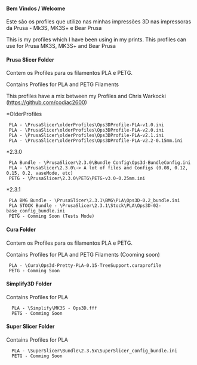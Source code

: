 #### Bem Vindos / Welcome ####

Este são os profiles que utilizo nas minhas impressões 3D nas impressoras da Prusa - Mk3S, MK3S+ e Bear Prusa

This is my profiles which I have been using in my prints. This profiles can use for Prusa MK3S, MK3S+ and Bear Prusa

#### Prusa Slicer Folder ####

Contem os Profiles para os filamentos PLA e PETG.

Contains Profiles for PLA and PETG Filaments

This profiles have a mix between my Profiles and Chris Warkocki (https://github.com/codiac2600)

*OlderProfiles
 ```
  PLA - \PrusaSlicer\olderProfiles\Ops3DProfile-PLA-v1.0.ini
  PLA - \PrusaSlicer\olderProfiles\Ops3DProfile-PLA-v2.0.ini
  PLA - \PrusaSlicer\olderProfiles\Ops3DProfile-PLA-v2.1.ini
  PLA - \PrusaSlicer\olderProfiles\Ops3DProfile-PLA-v2.2-0.15mm.ini
 ```

*2.3.0
 ```
  PLA Bundle - \PrusaSlicer\2.3.0\Bundle Config\Ops3d-BundleConfig.ini
  PLA - \PrusaSlicer\2.3.0\-> A lot of files and Configs (0.08, 0.12, 0.15, 0.2, vaseMode, etc)
  PETG - \PrusaSlicer\2.3.0\PETG\PETG-v3.0-0.25mm.ini
 ```

*2.3.1
 ```
  PLA BMG Bundle - \PrusaSlicer\2.3.1\BMG\PLA\Ops3D-0.2_bundle.ini
  PLA STOCK Bundle - \PrusaSlicer\2.3.1\Stock\PLA\Ops3D-02-base_config_bundle.ini
  PETG - Comming Soon (Tests Mode)
 ```

#### Cura Folder ####

Contem os Profiles para os filamentos PLA e PETG.

Contains Profiles for PLA and PETG Filaments (Cooming soon)

 ```
  PLA - \Cura\Ops3d-Pretty-PLA-0.15-TreeSupport.curaprofile
  PETG - Comming Soon
 ```


#### Simplify3D Folder ####

Contains Profiles for PLA

```
  PLA - \Simplify\MK3S - Ops3D.fff
  PETG - Comming Soon
```


#### Super Slicer Folder ####

Contains Profiles for PLA

```
  PLA - \SuperSlicer\Bundle\2.3.5x\SuperSlicer_config_bundle.ini
  PETG - Comming Soon
```

